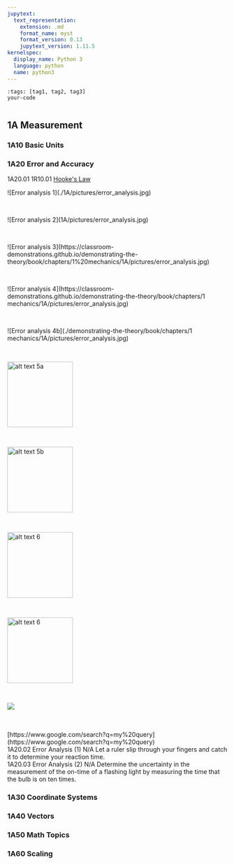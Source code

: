 ```yaml
---
jupytext:
  text_representation:
    extension: .md
    format_name: myst
    format_version: 0.13
    jupytext_version: 1.11.5
kernelspec:
  display_name: Python 3
  language: python
  name: python3
---
```


```{code-cell}
:tags: [tag1, tag2, tag3]
your-code
```

```{contents}
```

## 1A	Measurement

### 1A10	Basic Units
### 1A20	Error and Accuracy

1A20.01	1R10.01	 		[Hooke's Law](https://www.de-monstrare.nl/pdf/Hooke%27s%20law.pdf)
<br/>

<p>![Error analysis 1](./1A/pictures/error_analysis.jpg)</p>
<br/>
<p>![Error analysis 2](1A/pictures/error_analysis.jpg)</p>
<br/>
<p>![Error analysis 3](https://classroom-demonstrations.github.io/demonstrating-the-theory/book/chapters/1%20mechanics/1A/pictures/error_analysis.jpg)</p>
<br/> 
<p>![Error analysis 4](https://classroom-demonstrations.github.io/demonstrating-the-theory/book/chapters/1 mechanics/1A/pictures/error_analysis.jpg)</p>
<br/>
<p>![Error analysis 4b](./demonstrating-the-theory/book/chapters/1 mechanics/1A/pictures/error_analysis.jpg)</p>
<br/>
<p><img src="master/book/chapters/1 mechanics/1A/pictures/error_analysis.jpg" alt="alt text 5a" title="image Title 5a" width="150"/></p>
<br/>
<p><img src="1A/pictures/error_analysis.jpg" alt="alt text 5b" title="image Title 5b" width="150"/></p>
<br/>
<p><img src="https://github.com/classroom-demonstrations/demonstrating-the-theory/tree/master/book/chapters/1%20mechanics/1A/pictures/error_analysis.jpg" alt="alt text 6" title="image Title 6" width="150"/></p>
<br/>
<p><img src="https://classroom-demonstrations.github.io/demonstrating-the-theory/book/chapters/1 mechanics/1A/pictures/error_analysis.jpg" alt="alt text 6" title="image Title 6" width="150"/></p>
<br/>
<p><img src="https://classroom-demonstrations.github.io/demonstrating-the-theory/book/chapters/1%20mechanics/1A/pictures/error_analysis.jpg"/></p>
<br/>

<br/>
[https://www.google.com/search?q=my%20query](https://www.google.com/search?q=my%20query)
<br/>
1A20.02				Error Analysis (1)	N/A		Let a ruler slip through your fingers and catch it to determine your reaction time.
<br/>
1A20.03				Error Analysis (2)	N/A		Determine the uncertainty in the measurement of the on-time of a flashing light by measuring the time that the bulb is on ten times.

### 1A30	Coordinate Systems
### 1A40	Vectors
### 1A50	Math Topics
### 1A60	Scaling
